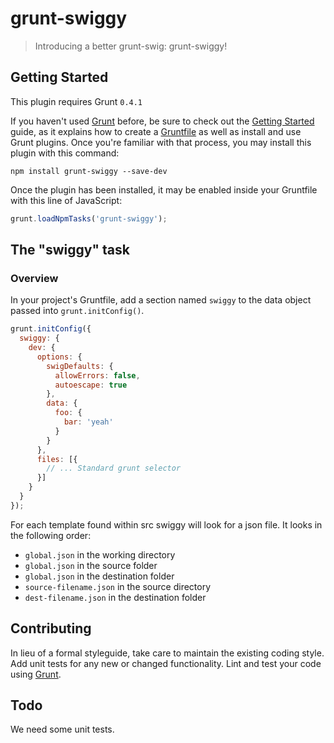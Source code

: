 # grunt-swiggy

> Introducing a better grunt-swig: grunt-swiggy!

## Getting Started
This plugin requires Grunt `0.4.1`

If you haven't used [Grunt](http://gruntjs.com/) before, be sure to check out the [Getting Started](http://gruntjs.com/getting-started) guide, as it explains how to create a [Gruntfile](http://gruntjs.com/sample-gruntfile) as well as install and use Grunt plugins. Once you're familiar with that process, you may install this plugin with this command:

```shell
npm install grunt-swiggy --save-dev
```

Once the plugin has been installed, it may be enabled inside your Gruntfile with this line of JavaScript:

```js
grunt.loadNpmTasks('grunt-swiggy');
```

## The "swiggy" task

### Overview
In your project's Gruntfile, add a section named `swiggy` to the data object passed into `grunt.initConfig()`.

```js
grunt.initConfig({
  swiggy: {
    dev: {
      options: {
        swigDefaults: {
          allowErrors: false,
          autoescape: true
        },
        data: {
          foo: {
            bar: 'yeah'
          }
        }
      },
      files: [{
        // ... Standard grunt selector
      }]
    }
  }
});
```

For each template found within src swiggy will look for a json file. It looks in the following order:
- `global.json` in the working directory
- `global.json` in the source folder
- `global.json` in the destination folder
- `source-filename.json` in the source directory
- `dest-filename.json` in the destination folder


## Contributing

In lieu of a formal styleguide, take care to maintain the existing coding style. Add unit tests for any new or changed functionality. Lint and test your code using [Grunt](http://gruntjs.com/).

## Todo

We need some unit tests.

